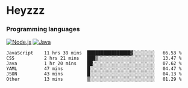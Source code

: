 # Heyzzz  

### Programming languages  

[![Node.js](https://img.shields.io/badge/-Node.js-262626?style=for-the-badge)](https://nodejs.org)
[![Java](https://img.shields.io/badge/-Java-262626?style=for-the-badge)](https://java.com)

<!--START_SECTION:waka-->

```text
JavaScript    11 hrs 39 mins  ████████████████▓░░░░░░░░   66.53 %
CSS           2 hrs 21 mins   ███▒░░░░░░░░░░░░░░░░░░░░░   13.47 %
Java          1 hr 20 mins    ██░░░░░░░░░░░░░░░░░░░░░░░   07.62 %
YAML          47 mins         █░░░░░░░░░░░░░░░░░░░░░░░░   04.47 %
JSON          43 mins         █░░░░░░░░░░░░░░░░░░░░░░░░   04.13 %
Other         13 mins         ▒░░░░░░░░░░░░░░░░░░░░░░░░   01.29 %
```

<!--END_SECTION:waka-->
